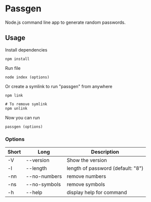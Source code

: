 # Passgen

Node.js command line app to generate random passwords.

## Usage

Install dependencies

```
npm install
```

Run file

```
node index (options)
```

Or create a symlink to run "passgen" from anywhere

```
npm link

# To remove symlink
npm unlink
```

Now you can run

```
passgen (options)
```

### Options

| Short | Long              | Description                       |
| ----- | ----------------- | --------------------------------- |
| -V    | --version         | Show the version                  |
| -l    | --length <number> | length of password (default: "8") |
| -nn   | --no-numbers      | remove numbers                    |
| -ns   | --no-symbols      | remove symbols                    |
| -h    | --help            | display help for command          |
